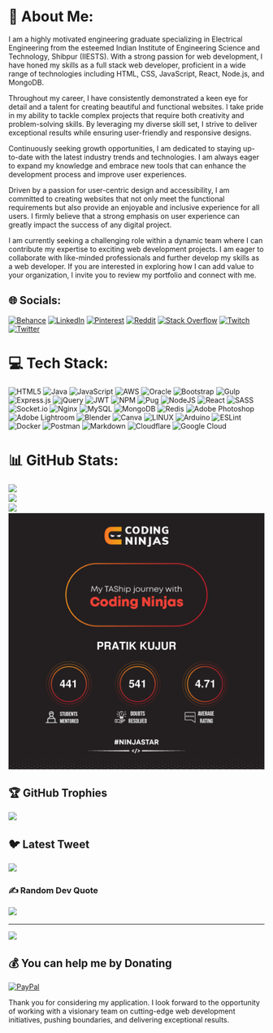 # 💫 About Me:

I am a highly motivated engineering graduate specializing in Electrical Engineering from the esteemed Indian Institute of Engineering Science and Technology, Shibpur (IIESTS). With a strong passion for web development, I have honed my skills as a full stack web developer, proficient in a wide range of technologies including HTML, CSS, JavaScript, React, Node.js, and MongoDB.

Throughout my career, I have consistently demonstrated a keen eye for detail and a talent for creating beautiful and functional websites. I take pride in my ability to tackle complex projects that require both creativity and problem-solving skills. By leveraging my diverse skill set, I strive to deliver exceptional results while ensuring user-friendly and responsive designs.

Continuously seeking growth opportunities, I am dedicated to staying up-to-date with the latest industry trends and technologies. I am always eager to expand my knowledge and embrace new tools that can enhance the development process and improve user experiences.

Driven by a passion for user-centric design and accessibility, I am committed to creating websites that not only meet the functional requirements but also provide an enjoyable and inclusive experience for all users. I firmly believe that a strong emphasis on user experience can greatly impact the success of any digital project.

I am currently seeking a challenging role within a dynamic team where I can contribute my expertise to exciting web development projects. I am eager to collaborate with like-minded professionals and further develop my skills as a web developer. If you are interested in exploring how I can add value to your organization, I invite you to review my portfolio and connect with me.

## 🌐 Socials:

[![Behance](https://img.shields.io/badge/Behance-1769ff?logo=behance&logoColor=white)](https://behance.net/kujur115) [![LinkedIn](https://img.shields.io/badge/LinkedIn-%230077B5.svg?logo=linkedin&logoColor=white)](https://linkedin.com/in/pratik115) [![Pinterest](https://img.shields.io/badge/Pinterest-%23E60023.svg?logo=Pinterest&logoColor=white)](https://pinterest.com/kujurpratik115) [![Reddit](https://img.shields.io/badge/Reddit-%23FF4500.svg?logo=Reddit&logoColor=white)](https://reddit.com/user/kujur115) [![Stack Overflow](https://img.shields.io/badge/-Stackoverflow-FE7A16?logo=stack-overflow&logoColor=white)](https://stackoverflow.com/users/20645963) [![Twitch](https://img.shields.io/badge/Twitch-%239146FF.svg?logo=Twitch&logoColor=white)](https://twitch.tv/kujur115) [![Twitter](https://img.shields.io/badge/Twitter-%231DA1F2.svg?logo=Twitter&logoColor=white)](https://twitter.com/PratikKujur4)

# 💻 Tech Stack:

![HTML5](https://img.shields.io/badge/html5-%23E34F26.svg?style=plastic&logo=html5&logoColor=white) ![Java](https://img.shields.io/badge/java-%23ED8B00.svg?style=plastic&logo=java&logoColor=white) ![JavaScript](https://img.shields.io/badge/javascript-%23323330.svg?style=plastic&logo=javascript&logoColor=%23F7DF1E) ![AWS](https://img.shields.io/badge/AWS-%23FF9900.svg?style=plastic&logo=amazon-aws&logoColor=white) ![Oracle](https://img.shields.io/badge/Oracle-F80000?style=plastic&logo=oracle&logoColor=white) ![Bootstrap](https://img.shields.io/badge/bootstrap-%23563D7C.svg?style=plastic&logo=bootstrap&logoColor=white) ![Gulp](https://img.shields.io/badge/GULP-%23CF4647.svg?style=plastic&logo=gulp&logoColor=white) ![Express.js](https://img.shields.io/badge/express.js-%23404d59.svg?style=plastic&logo=express&logoColor=%2361DAFB) ![jQuery](https://img.shields.io/badge/jquery-%230769AD.svg?style=plastic&logo=jquery&logoColor=white) ![JWT](https://img.shields.io/badge/JWT-black?style=plastic&logo=JSON%20web%20tokens) ![NPM](https://img.shields.io/badge/NPM-%23000000.svg?style=plastic&logo=npm&logoColor=white) ![Pug](https://img.shields.io/badge/Pug-FFF?style=plastic&logo=pug&logoColor=A86454) ![NodeJS](https://img.shields.io/badge/node.js-6DA55F?style=plastic&logo=node.js&logoColor=white) ![React](https://img.shields.io/badge/react-%2320232a.svg?style=plastic&logo=react&logoColor=%2361DAFB) ![SASS](https://img.shields.io/badge/SASS-hotpink.svg?style=plastic&logo=SASS&logoColor=white) ![Socket.io](https://img.shields.io/badge/Socket.io-black?style=plastic&logo=socket.io&badgeColor=010101) ![Nginx](https://img.shields.io/badge/nginx-%23009639.svg?style=plastic&logo=nginx&logoColor=white) ![MySQL](https://img.shields.io/badge/mysql-%2300f.svg?style=plastic&logo=mysql&logoColor=white) ![MongoDB](https://img.shields.io/badge/MongoDB-%234ea94b.svg?style=plastic&logo=mongodb&logoColor=white) ![Redis](https://img.shields.io/badge/redis-%23DD0031.svg?style=plastic&logo=redis&logoColor=white) ![Adobe Photoshop](https://img.shields.io/badge/adobephotoshop-%2331A8FF.svg?style=plastic&logo=adobephotoshop&logoColor=white) ![Adobe Lightroom](https://img.shields.io/badge/Adobe%20Lightroom-31A8FF.svg?style=plastic&logo=Adobe%20Lightroom&logoColor=white) ![Blender](https://img.shields.io/badge/blender-%23F5792A.svg?style=plastic&logo=blender&logoColor=white) ![Canva](https://img.shields.io/badge/Canva-%2300C4CC.svg?style=plastic&logo=Canva&logoColor=white) ![LINUX](https://img.shields.io/badge/Linux-FCC624?style=plastic&logo=linux&logoColor=black) ![Arduino](https://img.shields.io/badge/-Arduino-00979D?style=plastic&logo=Arduino&logoColor=white) ![ESLint](https://img.shields.io/badge/ESLint-4B3263?style=plastic&logo=eslint&logoColor=white) ![Docker](https://img.shields.io/badge/docker-%230db7ed.svg?style=plastic&logo=docker&logoColor=white) ![Postman](https://img.shields.io/badge/Postman-FF6C37?style=plastic&logo=postman&logoColor=white) ![Markdown](https://img.shields.io/badge/markdown-%23000000.svg?style=plastic&logo=markdown&logoColor=white) ![Cloudflare](https://img.shields.io/badge/Cloudflare-F38020?style=plastic&logo=Cloudflare&logoColor=white) ![Google Cloud](https://img.shields.io/badge/Google%20Cloud-%234285F4.svg?style=plastic&logo=google-cloud&logoColor=white)

# 📊 GitHub Stats:

![](https://github-readme-stats.vercel.app/api?username=kujur115&theme=dark&hide_border=true&include_all_commits=true&count_private=true)<br/>
![](https://github-readme-streak-stats.herokuapp.com/?user=kujur115&theme=dark&hide_border=true)<br/>
![](https://github-readme-stats.vercel.app/api/top-langs/?username=kujur115&theme=dark&hide_border=true&include_all_commits=true&count_private=true&layout=compact)<br/>
![](./imag/taship-journey.jpg)

## 🏆 GitHub Trophies

![](https://github-profile-trophy.vercel.app/?username=kujur115&theme=radical&no-frame=true&no-bg=false&margin-w=4)

## 🐦 Latest Tweet

[![](https://gtce.itsvg.in/api?username=PratikKujur4)](https://github.com/VishwaGauravIn/github-twitter-card-embed)

### ✍️ Random Dev Quote

![](https://quotes-github-readme.vercel.app/api?type=horizontal&theme=radical)

---

[![](https://visitcount.itsvg.in/api?id=kujur115&icon=0&color=0)](https://visitcount.itsvg.in)

## 💰 You can help me by Donating

[![PayPal](https://img.shields.io/badge/PayPal-00457C?style=for-the-badge&logo=paypal&logoColor=white)](https://paypal.me/kujur115)

Thank you for considering my application. I look forward to the opportunity of working with a visionary team on cutting-edge web development initiatives, pushing boundaries, and delivering exceptional results.
